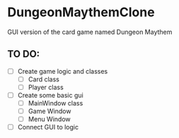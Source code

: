 # DungeonMaythemClone
GUI version of the card game named Dungeon Maythem 

## TO DO:
- [ ] Create game logic and classes
  - [ ] Card class
  - [ ] Player class
    
- [ ] Create some basic gui
  - [ ] MainWindow class
  - [ ] Game Window
  - [ ] Menu Window
- [ ] Connect GUI to logic